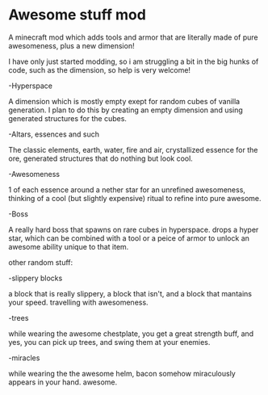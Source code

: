 # Awesome stuff mod
A minecraft mod which adds tools and armor that are literally made of pure awesomeness, plus a new dimension!

I have only just started modding, so i am struggling a bit in the big hunks of code, such as the dimension, so help is very welcome!


-Hyperspace

A dimension which is mostly empty exept for random cubes of vanilla generation.
I plan to do this by creating an empty dimension and using generated structures for the cubes.

-Altars, essences and such

The classic elements, earth, water, fire and air, crystallized essence for the ore, generated structures that do nothing but look cool.

-Awesomeness

1 of each essence around a nether star for an unrefined awesomeness, thinking of a cool (but slightly expensive) ritual to refine into pure awesome.

-Boss

A really hard boss that spawns on rare cubes in hyperspace. drops a hyper star, which can be combined with a tool or a peice of armor to unlock an awesome ability unique to that item.

other random stuff:

-slippery blocks

a block that is really slippery, a block that isn't, and a block that mantains your speed. travelling with awesomeness.

-trees

while wearing the awesome chestplate, you get a great strength buff, and yes, you can pick up trees, and swing them at your enemies.

-miracles

while wearing the the awesome helm, bacon somehow miraculously appears in your hand. awesome.
